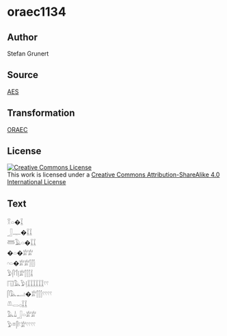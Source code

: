 # oraec1134

## Author

Stefan Grunert

## Source

[AES](https://github.com/simondschweitzer/aes)

## Transformation

[ORAEC](https://oraec.github.io/)

## License

<a rel="license" href="http://creativecommons.org/licenses/by-sa/4.0/"><img alt="Creative Commons License" style="border-width:0" src="https://i.creativecommons.org/l/by-sa/4.0/88x31.png" /></a><br />This work is licensed under a <a rel="license" href="http://creativecommons.org/licenses/by-sa/4.0/">Creative Commons Attribution-ShareAlike 4.0 International License</a>

## Text

𓎝𓏏�𓆼<br>
𓃀𓊃�𓆼𓆼<br>
𓆷𓄿𓏏�𓆼𓆼<br>
�𓏏�𓁨𓁨<br>
𓎆𓏏�𓁨𓁨𓂭𓂭𓂭<br>
𓅱𓋴𓄊𓊤𓁨𓂭𓂭𓂭𓆼<br>
𓉔𓅓𓅱𓊤𓆼𓆼𓆼𓆼𓆼𓆼𓍢𓍢<br>
𓋴𓅓𓂝�𓁨𓂭𓂭𓂭𓍢𓍢𓍢𓍢<br>
𓌨𓂋𓊪𓆼𓆼<br>
𓅓𓍑𓃀𓏏𓁨𓁨<br>
𓅱𓎼𓋴𓍢𓁨𓍢𓍢𓍢𓍢<br>
